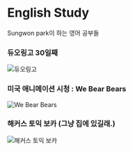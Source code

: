 # English Study
Sungwon park이 하는 영어 공부들

### 듀오링고 30일째
![듀오링고](http://techholic.co.kr/wp-content/uploads/2014/05/duolingo_140529_2.jpg)

### 미국 애니메이션 시청 : We Bear Bears 
![We Bear Bears](https://i.ytimg.com/vi/g5goG7HPv58/maxresdefault.jpg)

### 해커스 토익 보카 (그냥 집에 있길래.)
![해커스 토익 보카](http://hackers.gscdn.com/hackers/images/S_Toeic/toeic_info/voca_game/voca_new/img_toeicvoca.png)
